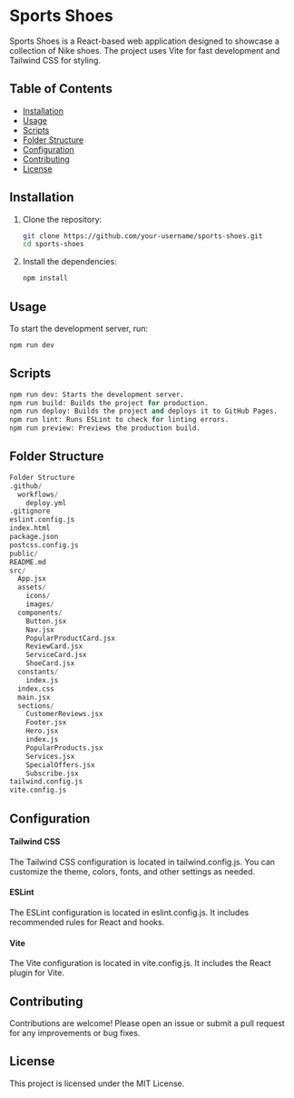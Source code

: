# Sports Shoes

Sports Shoes is a React-based web application designed to showcase a collection of Nike shoes. The project uses Vite for fast development and Tailwind CSS for styling.

## Table of Contents

- [Installation](#installation)
- [Usage](#usage)
- [Scripts](#scripts)
- [Folder Structure](#folder-structure)
- [Configuration](#configuration)
- [Contributing](#contributing)
- [License](#license)

## Installation

1. Clone the repository:
    ```sh
    git clone https://github.com/your-username/sports-shoes.git
    cd sports-shoes
    ```

2. Install the dependencies:
    ```sh
    npm install
    ```

## Usage

To start the development server, run:
```sh
npm run dev
```

## Scripts
```python
npm run dev: Starts the development server.
npm run build: Builds the project for production.
npm run deploy: Builds the project and deploys it to GitHub Pages.
npm run lint: Runs ESLint to check for linting errors.
npm run preview: Previews the production build.
```

## Folder Structure
```python
Folder Structure
.github/
  workflows/
    deploy.yml
.gitignore
eslint.config.js
index.html
package.json
postcss.config.js
public/
README.md
src/
  App.jsx
  assets/
    icons/
    images/
  components/
    Button.jsx
    Nav.jsx
    PopularProductCard.jsx
    ReviewCard.jsx
    ServiceCard.jsx
    ShoeCard.jsx
  constants/
    index.js
  index.css
  main.jsx
  sections/
    CustomerReviews.jsx
    Footer.jsx
    Hero.jsx
    index.js
    PopularProducts.jsx
    Services.jsx
    SpecialOffers.jsx
    Subscribe.jsx
tailwind.config.js
vite.config.js
```

## Configuration

#### Tailwind CSS
The Tailwind CSS configuration is located in tailwind.config.js. You can customize the theme, colors, fonts, and other settings as needed.

#### ESLint
The ESLint configuration is located in eslint.config.js. It includes recommended rules for React and hooks.

#### Vite
The Vite configuration is located in vite.config.js. It includes the React plugin for Vite.

## Contributing
Contributions are welcome! Please open an issue or submit a pull request for any improvements or bug fixes.

## License
This project is licensed under the MIT License.

